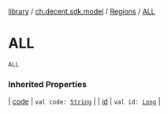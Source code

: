 [library](../../index.md) / [ch.decent.sdk.model](../index.md) / [Regions](index.md) / [ALL](./-a-l-l.md)

# ALL

`ALL`

### Inherited Properties

| [code](code.md) | `val code: `[`String`](https://kotlinlang.org/api/latest/jvm/stdlib/kotlin/-string/index.html) |
| [id](id.md) | `val id: `[`Long`](https://kotlinlang.org/api/latest/jvm/stdlib/kotlin/-long/index.html) |


